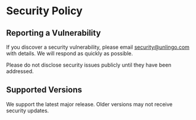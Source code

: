 # Security Policy

## Reporting a Vulnerability

If you discover a security vulnerability, please email security@unlingo.com with details. We will respond as quickly as possible.

Please do not disclose security issues publicly until they have been addressed.

## Supported Versions

We support the latest major release. Older versions may not receive security updates.
